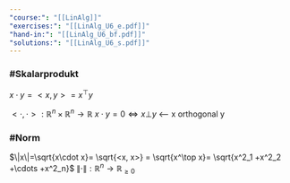 ```yaml
---
"course:": "[[LinAlg]]"
"exercises:": "[[LinAlg_U6_e.pdf]]"
"hand-in:": "[[LinAlg_U6_bf.pdf]]"
"solutions:": "[[LinAlg_U6_s.pdf]]"
---
```




### #Skalarprodukt 
$x\cdot y = <x, y> = x^\top y$

$<\cdot , \cdot>: \mathbb{R}^n\times \mathbb{R}^n\rightarrow \mathbb{R}$
$x\cdot y = 0 \Leftrightarrow x \bot y$ <–– x orthogonal y

### #Norm 
$\|x\|=\sqrt{x\cdot x}= \sqrt{<x, x>} = \sqrt{x^\top x}= \sqrt{x^2_1 +x^2_2 +\cdots +x^2_n}$
$\|\cdot\|: \mathbb{R}^n\rightarrow \mathbb{R}_{\geq 0}$

